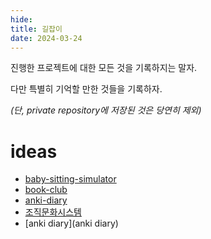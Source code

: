```yaml
---
hide:
title: 길잡이
date: 2024-03-24
---
```


진행한 프로젝트에 대한 모든 것을 기록하지는 말자.

다만 특별히 기억할 만한 것들을 기록하자.

_(단, private repository에 저장된 것은 당연히 제외)_

# ideas

- [baby-sitting-simulator](baby-sitting-simulator)
- [book-club](book-club)
- [anki-diary](anki-diary)
- [조직문화시스템](조직문화시스템)
- [anki diary](anki diary)
